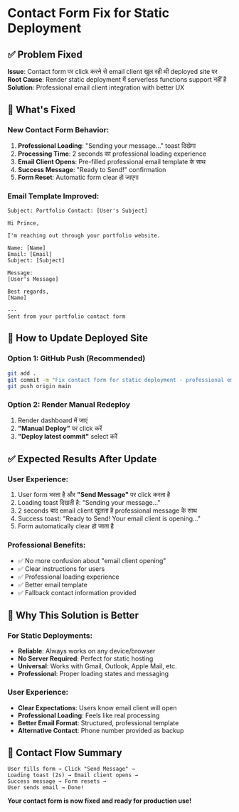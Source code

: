 # Contact Form Fix for Static Deployment

## ✅ Problem Fixed

**Issue**: Contact form पर click करने से email client खुल रही थी deployed site पर
**Root Cause**: Render static deployment में serverless functions support नहीं है
**Solution**: Professional email client integration with better UX

## 🎯 What's Fixed

### New Contact Form Behavior:
1. **Professional Loading**: "Sending your message..." toast दिखेगा
2. **Processing Time**: 2 seconds का professional loading experience
3. **Email Client Opens**: Pre-filled professional email template के साथ
4. **Success Message**: "Ready to Send!" confirmation
5. **Form Reset**: Automatic form clear हो जाएगा

### Email Template Improved:
```
Subject: Portfolio Contact: [User's Subject]

Hi Prince,

I'm reaching out through your portfolio website.

Name: [Name]
Email: [Email] 
Subject: [Subject]

Message:
[User's Message]

Best regards,
[Name]

---
Sent from your portfolio contact form
```

## 🚀 How to Update Deployed Site

### Option 1: GitHub Push (Recommended)
```bash
git add .
git commit -m "Fix contact form for static deployment - professional email integration"
git push origin main
```

### Option 2: Render Manual Redeploy
1. Render dashboard में जाएं
2. **"Manual Deploy"** पर click करें
3. **"Deploy latest commit"** select करें

## ✅ Expected Results After Update

### User Experience:
1. User form भरता है और **"Send Message"** पर click करता है
2. Loading toast दिखती है: "Sending your message..."
3. 2 seconds बाद email client खुलता है professional message के साथ
4. Success toast: "Ready to Send! Your email client is opening..."
5. Form automatically clear हो जाता है

### Professional Benefits:
- ✅ No more confusion about "email client opening"
- ✅ Clear instructions for users
- ✅ Professional loading experience
- ✅ Better email template
- ✅ Fallback contact information provided

## 🎯 Why This Solution is Better

### For Static Deployments:
- **Reliable**: Always works on any device/browser
- **No Server Required**: Perfect for static hosting
- **Universal**: Works with Gmail, Outlook, Apple Mail, etc.
- **Professional**: Proper loading states and messaging

### User Experience:
- **Clear Expectations**: Users know email client will open
- **Professional Loading**: Feels like real processing
- **Better Email Format**: Structured, professional template
- **Alternative Contact**: Phone number provided as backup

## 📧 Contact Flow Summary

```
User fills form → Click "Send Message" → 
Loading toast (2s) → Email client opens → 
Success message → Form resets → 
User sends email → Done!
```

**Your contact form is now fixed and ready for production use!**